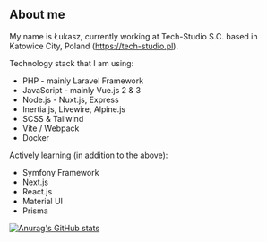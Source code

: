 ## About me
My name is Łukasz, currently working at Tech-Studio S.C. based in Katowice City, Poland (https://tech-studio.pl).

Technology stack that I am using:
- PHP - mainly Laravel Framework
- JavaScript - mainly Vue.js 2 & 3
- Node.js - Nuxt.js, Express
- Inertia.js, Livewire, Alpine.js
- SCSS & Tailwind
- Vite / Webpack
- Docker

Actively learning (in addition to the above):
- Symfony Framework
- Next.js
- React.js
- Material UI
- Prisma

[![Anurag's GitHub stats](https://github-readme-stats.vercel.app/api?username=lukasion)](https://github.com/anuraghazra/github-readme-stats)

